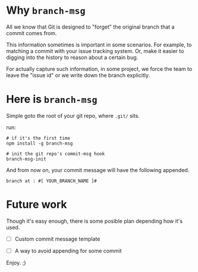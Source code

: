 # Why `branch-msg`

All we know that Git is designed to "forget" the original branch that a commit comes from.

This information sometimes is important in some scenarios. For example, to matching a commit with your issue tracking system. Or, make it easier to digging into the history to reason about a certain bug.

For actually capture such information, in some project, we force the team to leave the "issue id" or we write down the branch explicitly.

# Here is `branch-msg`

Simple goto the root of your git repo, where `.git/` sits.

run:

```
# if it's the first time
npm install -g branch-msg

# init the git repo's commit-msg hook
branch-msg-init
```

And from now on, your commit message will have the following appended.

```
branch at : #[ YOUR_BRANCH_NAME ]#
```

# Future work

Though it's easy enough, there is some posible plan depending how it's used.

- [ ] Custom commit message template
- [ ] A way to avoid appending for some commit



Enjoy. ;)
